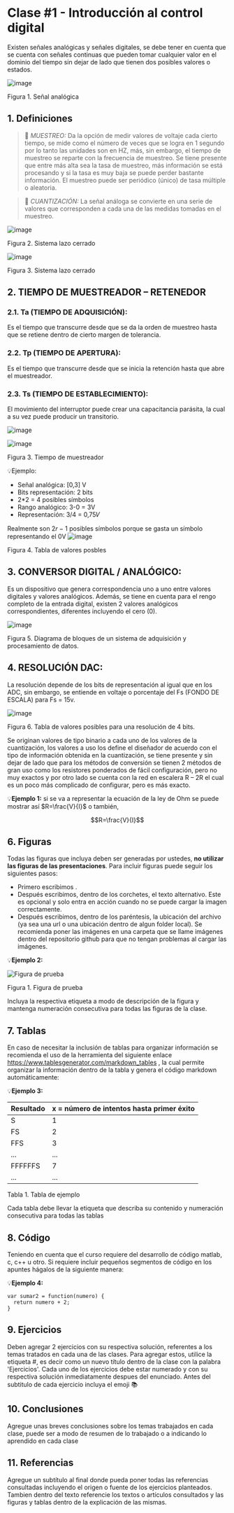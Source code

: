 # Clase #1 - Introducción al control digital
Existen señales analógicas y señales digitales, se debe tener en cuenta que se cuenta con señales continuas que pueden tomar cualquier valor en el dominio del tiempo sin dejar de lado que tienen dos posibles valores o estados.

![image](https://github.com/user-attachments/assets/cf1ffdd2-b683-4207-91e0-7b33be5e9daf)

Figura 1. Señal analógica


## 1. Definiciones

>🔑 *MUESTREO:* Da la opción de medir valores de voltaje cada cierto tiempo, se mide como el número de veces que se logra en 1 segundo por lo tanto las unidades son en HZ, más, sin embargo, el tiempo de muestreo se reparte con la frecuencia de muestreo. Se tiene presente que entre más alta sea la tasa de muestreo, más información se está procesando y si la tasa es muy baja se puede perder bastante información. El muestreo puede ser periódico (único) de tasa múltiple o aleatoria.

>🔑 *CUANTIZACIÓN:* La señal análoga se convierte en una serie de valores que corresponden a cada una de las medidas tomadas en el muestreo.

![image](https://github.com/user-attachments/assets/d5f56f24-9d13-41c4-a994-476908ec6e7c)

Figura 2. Sistema lazo cerrado

![image](https://github.com/user-attachments/assets/8d83e862-6bec-4aba-bedb-6e89006b7bd8)

Figura 3. Sistema lazo cerrado

## 2. TIEMPO DE MUESTREADOR – RETENEDOR
### 2.1. Ta (TIEMPO DE ADQUISICIÓN): 
Es el tiempo que transcurre desde que se da la orden de muestreo hasta que se retiene dentro de cierto margen de tolerancia.
### 2.2. Tp (TIEMPO DE APERTURA):
Es el tiempo que transcurre desde que se inicia la retención hasta que abre el muestreador.
### 2.3. Ts (TIEMPO DE ESTABLECIMIENTO): 
El movimiento del interruptor puede crear una capacitancia parásita, la cual a su vez puede producir un transitorio.

![image](https://github.com/user-attachments/assets/047a26d5-eea5-4dd9-a178-79249492b4af)

![image](https://github.com/user-attachments/assets/5587ffa2-b009-450a-84ff-34822580d910)

Figura 3. Tiempo de muestreador


💡Ejemplo:
* Señal analógica: [0,3] V
* Bits representación: 2 bits
* 2*2 = 4 posibles símbolos
* Rango analógico: 3-0 = 3V
* Representación: 3/4 = 0,75𝑉

Realmente son 2𝑟 − 1 posibles símbolos porque se gasta un símbolo representando el 0V
![image](https://github.com/user-attachments/assets/04d20d00-9ed8-4ee1-ae2c-6fabb033dbdd)

Figura 4. Tabla de valores posbles

## 3. CONVERSOR DIGITAL / ANALÓGICO: 
Es un dispositivo que genera correspondencia uno a uno entre valores digitales y valores analógicos. Además, se tiene en cuenta para el rengo completo de la entrada digital, existen 2 valores analógicos correspondientes, diferentes incluyendo el cero (0).

![image](https://github.com/user-attachments/assets/d4fde933-3700-4cc9-9de4-14cd9ccbffd0)

Figura 5. Diagrama de bloques de un sistema de adquisición y procesamiento de datos.

## 4. RESOLUCIÓN DAC: 
La resolución depende de los bits de representación al igual que en los ADC, sin embargo, se entiende en voltaje o porcentaje del Fs (FONDO DE ESCALA) para Fs = 15v.

![image](https://github.com/user-attachments/assets/9e483466-f0f3-44de-b592-2adaeac2c5f6)

Figura 6. Tabla de valores posibles para una resolución de 4 bits.

Se originan valores de tipo binario a cada uno de los valores de la cuantización, los valores a uso los define el diseñador de acuerdo con el tipo de información obtenida en la cuantización, se tiene presente y sin dejar de lado que para los métodos de conversión se tienen 2 métodos de gran uso como los resistores ponderados de fácil configuración, pero no muy exactos y por otro lado se cuenta con la red en escalera R – 2R el cual es un poco más complicado de configurar, pero es más exacto.

💡**Ejemplo 1:** si se va a representar la ecuación de la ley de Ohm se puede mostrar así $R=\frac{V}{I}$ o también,

$$R=\frac{V}{I}$$

## 6. Figuras
Todas las figuras que incluya deben ser generadas por ustedes, **no utilizar las figuras de las presentaciones**. Para incluir figuras puede seguir los siguientes pasos:
* Primero escribimos ![]().
* Después escribimos, dentro de los corchetes, el texto alternativo. Este es opcional y solo entra en acción cuando no se puede cargar la imagen correctamente.
* Después escribimos, dentro de los paréntesis, la ubicación del archivo (ya sea una url o una ubicación dentro de algun folder local). Se recomienda poner las imágenes en una carpeta que se llame imágenes dentro del repositorio github para que no tengan problemas al cargar las imágenes.

💡**Ejemplo 2:**

![Figura de prueba](images/plantilla/Captura2.PNG)

Figura 1. Figura de prueba

Incluya la respectiva etiqueta a modo de descripción de la figura y mantenga numeración consecutiva para todas las figuras de la clase.

## 7. Tablas
En caso de necesitar la inclusión de tablas para organizar información se recomienda el uso de la herramienta del siguiente enlace https://www.tablesgenerator.com/markdown_tables , la cual permite organizar la información dentro de la tabla y genera el código markdown automáticamente:

💡**Ejemplo 3:** 

| **Resultado** | **x = número de intentos hasta primer éxito** |
|---------------|-----------------------------------------------|
|       S       |                       1                       |
|       FS      |                       2                       |
|      FFS      |                       3                       |
|      ...      |                      ...                      |
|    FFFFFFS    |                       7                       |
|      ...      |                      ...                      |

Tabla 1. Tabla de ejemplo

Cada tabla debe llevar la etiqueta que describa su contenido y numeración consecutiva para todas las tablas

## 8. Código
Teniendo en cuenta que el curso requiere del desarrollo de código matlab, c, c++ u otro. Si requiere incluir pequeños segmentos de código en los apuntes hágalos de la siguiente manera:

💡**Ejemplo 4:**
```
var sumar2 = function(numero) {
  return numero + 2;
}
```

## 9. Ejercicios
Deben agregar 2 ejercicios con su respectiva solución, referentes a los temas tratados en cada una de las clases. Para agregar estos, utilice la etiqueta #, es decir como un nuevo título dentro de la clase con la palabra 'Ejercicios'. Cada uno de los ejercicios debe estar numerado y con su respectiva solución inmediatamente despues del enunciado. Antes del subtitulo de cada ejercicio incluya el emoji 📚

## 10. Conclusiones
Agregue unas breves conclusiones sobre los temas trabajados en cada clase, puede ser a modo de resumen de lo trabajado o a indicando lo aprendido en cada clase

## 11. Referencias
Agregue un subtítulo al final donde pueda poner todas las referencias consultadas incluyendo el origen o fuente de los ejercicios planteados. Tambien dentro del texto referencie los textos o artículos consultados y las figuras y tablas dentro de la explicación de las mismas.
